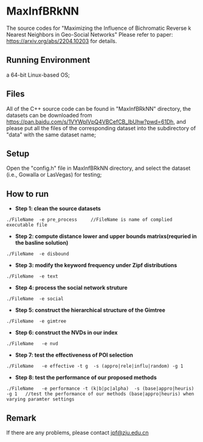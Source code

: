 # MaxInfBRkNN
The source codes for "Maximizing the Influence of Bichromatic Reverse k Nearest Neighbors in Geo-Social Networks" 
Please refer to paper: https://arxiv.org/abs/2204.10203 for details.

## Running Environment
a 64-bit Linux-based OS;

## Files 
All of the C++ source code can be found in "MaxInfBRkNN" directory, the datasets can be downloaded from https://pan.baidu.com/s/1VYWplVpQ4VBCefCB_IbUhw?pwd=61Dh, and please put all the files of the corresponding dataset into the subdirectory of "data" with the same dataset name;

## Setup
Open the "config.h" file in MaxInfBRkNN directory, and select the dataset (i.e., Gowalla or LasVegas) for testing;

## How to run 
- **Step 1: clean the source datasets**      
```shell
./FileName  -e pre_process     //FileName is name of complied executable file
```
- **Step 2: compute distance lower and upper bounds matrixs(requried in the basline solution)** 
```shell     
./FileName  -e disbound       
```
- **Step 3: modify the keyword frequency under Zipf distributions**
```shell      
./FileName  -e text           
```
- **Step 4: process the social network struture**      
```shell 
./FileName  -e social          
``` 
- **Step 5: construct the hierarchical structure of the Gimtree**      
```shell 
./FileName  -e gimtree         
``` 
- **Step 6: construct the NVDs in our index**   
```shell 
./FileName   -e nvd         
```

- **Step 7: test the effectiveness of POI selection**   
```shell 
./FileName   -e effective -t g  -s (appro|rele|influ|random) -g 1      
```
- **Step 8: test the performance of our proposed methods**   
```shell 
./FileName   -e performance -t (k|b|pc|alpha)  -s (base|appro|heuris) -g 1   //test the performance of our methods (base|appro|heuris) when varying paramter settings   
```

## Remark
If there are any problems, please contact jpf@zju.edu.cn
